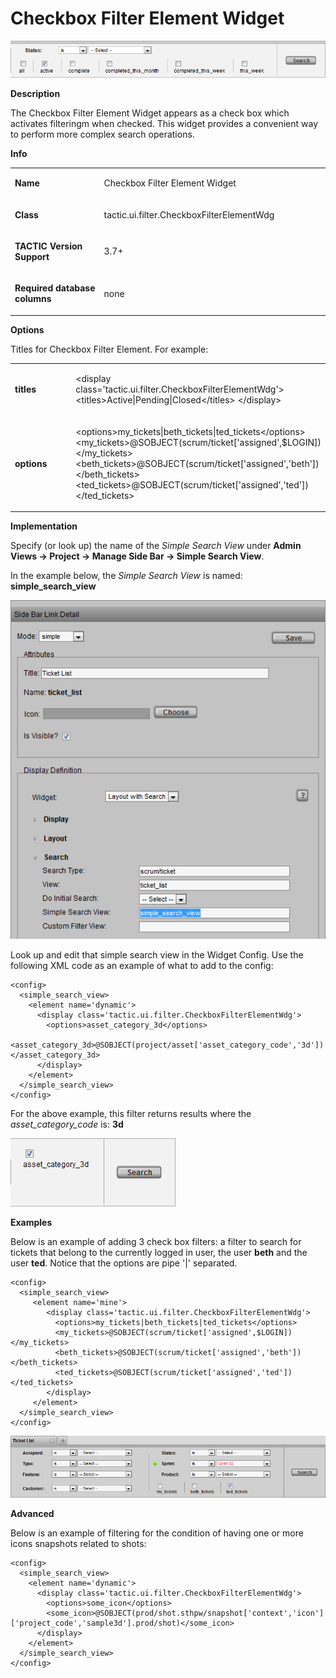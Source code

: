 # Checkbox Filter Element Widget

![image](media/1_button_filter_element_wdg_overview.png)

**Description**

The Checkbox Filter Element Widget appears as a check box which
activates filteringm when checked. This widget provides a convenient way
to perform more complex search operations.

**Info**

<table>
<colgroup>
<col width="28%" />
<col width="71%" />
</colgroup>
<tbody>
<tr class="odd">
<td><p><strong>Name</strong></p></td>
<td><p>Checkbox Filter Element Widget</p></td>
</tr>
<tr class="even">
<td><p><strong>Class</strong></p></td>
<td><p>tactic.ui.filter.CheckboxFilterElementWdg</p></td>
</tr>
<tr class="odd">
<td><p><strong>TACTIC Version Support</strong></p></td>
<td><p>3.7+</p></td>
</tr>
<tr class="even">
<td><p><strong>Required database columns</strong></p></td>
<td><p>none</p></td>
</tr>
</tbody>
</table>

**Options**

Titles for Checkbox Filter Element. For example:

<table>
<colgroup>
<col width="28%" />
<col width="71%" />
</colgroup>
<tbody>
<tr class="odd">
<td><p><strong>titles</strong></p></td>
<td><p>&lt;display class='tactic.ui.filter.CheckboxFilterElementWdg'&gt; &lt;titles&gt;Active|Pending|Closed&lt;/titles&gt; &lt;/display&gt;</p></td>
</tr>
<tr class="even">
<td><p><strong>options</strong></p></td>
<td><p>&lt;options&gt;my_tickets|beth_tickets|ted_tickets&lt;/options&gt; &lt;my_tickets&gt;@SOBJECT(scrum/ticket['assigned',$LOGIN])&lt;/my_tickets&gt; &lt;beth_tickets&gt;@SOBJECT(scrum/ticket['assigned','beth'])&lt;/beth_tickets&gt; &lt;ted_tickets&gt;@SOBJECT(scrum/ticket['assigned','ted'])&lt;/ted_tickets&gt;</p></td>
</tr>
</tbody>
</table>

**Implementation**

Specify (or look up) the name of the *Simple Search View* under **Admin
Views → Project → Manage Side Bar → Simple Search View**.

In the example below, the *Simple Search View* is named:
**simple\_search\_view**

![image](media/4_button_filter_element_wdg_setup_widget_config.png)

Look up and edit that simple search view in the Widget Config. Use the
following XML code as an example of what to add to the config:

    <config>
      <simple_search_view>
        <element name='dynamic'>
          <display class='tactic.ui.filter.CheckboxFilterElementWdg'>
            <options>asset_category_3d</options>
            <asset_category_3d>@SOBJECT(project/asset['asset_category_code','3d'])</asset_category_3d>
          </display>
        </element>
      </simple_search_view>
    </config>

For the above example, this filter returns results where the
*asset\_category\_code* is: **3d**

![image](media/3_button_filter_element_wdg_example_asset_category_3d.png)

**Examples**

Below is an example of adding 3 check box filters: a filter to search
for tickets that belong to the currently logged in user, the user **beth**
and the user **ted**. Notice that the options are pipe '|' separated.

    <config>
      <simple_search_view>
         <element name='mine'>
            <display class='tactic.ui.filter.CheckboxFilterElementWdg'>
              <options>my_tickets|beth_tickets|ted_tickets</options>
              <my_tickets>@SOBJECT(scrum/ticket['assigned',$LOGIN])</my_tickets>
              <beth_tickets>@SOBJECT(scrum/ticket['assigned','beth'])</beth_tickets>
              <ted_tickets>@SOBJECT(scrum/ticket['assigned','ted'])</ted_tickets>
            </display>
         </element>
      </simple_search_view>
    </config>

![image](media/2_button_filter_element_wdg_example_mine.png)

**Advanced**

Below is an example of filtering for the condition of having one or more
icons snapshots related to shots:

    <config>
      <simple_search_view>
        <element name='dynamic'>
          <display class='tactic.ui.filter.CheckboxFilterElementWdg'>
            <options>some_icon</options>
            <some_icon>@SOBJECT(prod/shot.sthpw/snapshot['context','icon']['project_code','sample3d'].prod/shot)</some_icon>
          </display>
        </element>
      </simple_search_view>
    </config>
